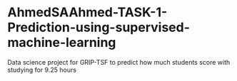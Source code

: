 # AhmedSAAhmed-TASK-1-Prediction-using-supervised-machine-learning
Data science project for GRIP-TSF to predict how much students score with studying for 9.25 hours 
